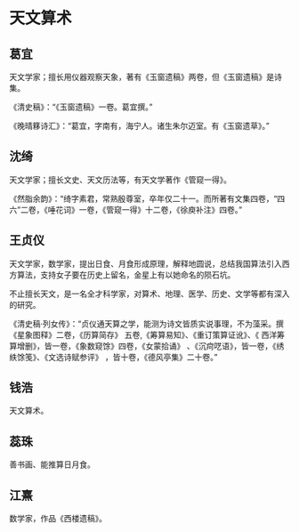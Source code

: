 # 天文算术

## 葛宜

天文学家；擅长用仪器观察天象，著有《玉窗遗稿》两卷，但《玉窗遗稿》是诗集。

《清史稿》：“《玉窗遗稿》一卷。葛宜撰。”

《晚晴簃诗汇》：“葛宜，字南有，海宁人。诸生朱尔迈室。有《玉窗遗草》。”

## 沈绮

天文学家；擅长文史、天文历法等，有天文学著作《管窥一得》。

《然脂余韵》：“绮字素君，常熟殷尊室，卒年仅二十一。而所著有文集四卷，“四六”二卷，《唾花词》一卷，《管窥一得》十二卷，《徐庾补注》四卷。”

## 王贞仪

天文学家，数学家，提出日食、月食形成原理，解释地圆说，总结我国算法引入西方算法，支持女子要在历史上留名，金星上有以她命名的陨石坑。

不止擅长天文，是一名全才科学家，对算术、地理、医学、历史、文学等都有深入的研究。

《清史稿·列女传》：“贞仪通天算之学，能测为诗文皆质实说事理，不为藻采。撰《星象图释》二卷，《历算简存》 五卷,《筹算易知》、《重订策算证讹》、《 西洋筹算增删》，皆一卷，《象数窥馀》四卷，《女蒙拾诵》 、《沉疴呓语》，皆一卷，《绣紩馀笺》、《文选诗赋参评》 ，皆十卷，《德风亭集》二十卷。”

## 钱浩

天文算术。

## 蕊珠

善书画、能推算日月食。

## 江熹

数学家，作品《西楼遗稿》。
